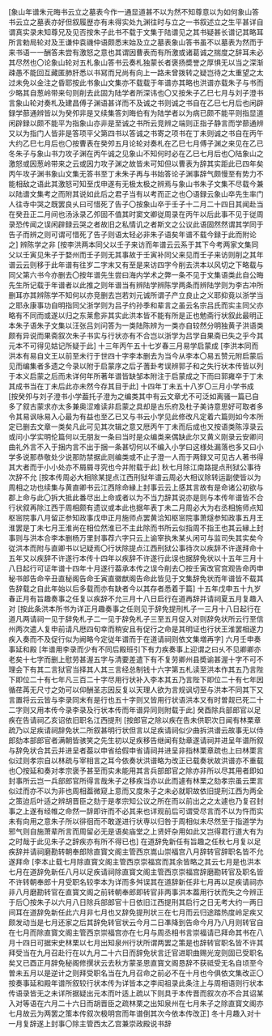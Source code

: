 <!-- { "loadSidebar": true } -->
[象山年谱朱元晦书云立之墓表今作一通显道甚不以为然不知尊意以为如何象山答书云立之墓表亦好但叙履歴亦有未得实处九渊往时与立之一书叙述立之生平甚详自谓真实录未知尊兄及见否按朱子此书不载于文集于陆谱见之其书疑甚长谱记其略耳所言勅局轮对及王谦仲袁禨仲语颇悉末始及立之墓表象山答书虽不以墓表为然而于来书语一一酬答未尝有激怒之意也其谓因曹表而有所激或诸葛诚之揣度之辞耳未必其尽然也〇论象山轮对五札象山答书云奏札独蒙长者褒扬奬誉之厚惧无以当之深渐疎愚不能回互藏匿肺肝悉以书冩而兄尚有向上一路未曾拨转之疑岂待之太重望之太过未免以金注之昏耶按此书象山文集亦不载载于年谱亦其略也洪谱亦载朱子与书而少略其自葱岭带来句则削去此固为陆学者所深讳也〇又按朱子乙巳七月与刘子澄书言象山轮对奏札及建昌傅子渊语甚详而不及诚之书则诚之书自在乙巳七月后也闲辟録学蔀通辨皆以为癸夘非是又续集答刘晦伯有为陆学者以为病已颇不能平则指显道闲辟録以颇不能平为指象山亦非是至诚之书所云竞辨之端则正指子静言而学蔀通辨又以为指门人皆非是答项平父第四书以答诚之书寄之项书在丁未则诚之书自在丙午大约乙巳七月后也〇按曹表在癸夘五月论轮对奏札在乙巳七月傅子渊之来见在乙已冬朱子与象山书力攻子渊在丙午诚之见象山不知何时必在乙巳七月后也〇陆象山之激怒或因葱岭带来之云或因力攻子渊之故皆未可知但以曹表为辞其实距此已四年矣丙午攻子渊书象山文集无答书至丁未朱子再与书始答论子渊事辞气颇慢至有势力不能相敌之语此其激怒可知至戊申遂有无极太极之辨焉与象山书朱子文集不尽载今兼以陆谱文集考之而附其说如此后之君子当有以考而正之也〇语録云象山卒先生率门人往寺中哭之既罢良乆曰可惜死了告子〇按象山卒于壬子十二月二十四日其闻赴当在癸丑正二月间也汤泳录乙夘固不值其时窦文卿従周录在丙午以后此事不见于従周录恐传闻之误闲辟録云哭之者故旧之私情讥之者斯文之公议此语固然然谓其学同于告子而辨之则可谓可惜死了告子则语太轻必非朱子语矣年谱不载今録于此而附论之]
辨陈学之非
[按李洪两本同父以壬子来访而年谱云云系于其下今考两家文集同父以壬寅见朱子于婺州而壬子则无其事故于壬寅补同父来见而壬子来访则削之其年谱云云则移于此年谱有往岁二字末又有至是来访四字今削去洪本以风切之下略载与同父第六书今亦删去〇按年谱先生尝曰海内学术之弊一条不见于文集语类此自公晦先生所记载于年谱者以此推之则年谱当有辨陆学辨陈学两条而辨陆学则为李古冲所删耳亦其辨陈学不知何以亦竞删去岂若刘元诚所谓子产立良止之义耶抑竟以浙学当之耶永康事功自明指同父浙学则为吕子约孙季和辈言之虽云名宗吕氏而实主同父亦略有不同而或遂以归之东莱愈非其实此洪本皆不能有所是正也勉斋行状叙此最明正本朱子语朱子文集以汪张吕刘问答为一类陆陈辨为一类亦自较然分明独黄子洪语类颇有异说而果斋叙次朱子书实与行状亦有不合岂以浙学为吕学自果斋已失之乎今其元本不可得见姑记所疑于此]
十三年丙午五十七岁春三月易学启蒙成
[李洪本同而洪本有易自文王以前至未行于世四十字李本删去为当今从李本〇易五赞元附启蒙后见而编集者多遗之今录以附于启蒙序之后子蓍卦考误辨郭子和之失行状本传皆以列于本义启蒙之后而未详何年所著年谱皆缺邹本附注于启蒙成之下而曰郭雍卒于丁未其成书当在丁未后此亦未然今存其目于此]
十四年丁未五十八岁〇三月小学书成
[按癸夘与刘子澄书小学葢托子澄为之编类其中有云文章尤不可泛如离骚一篇已自多了叙古蒙求亦太多兼奥涩难读非启蒙之具却是古乐府及杜子美诗意思好可取者多令其易讽咏易入心最为有益也至乙已又与书云小学见此修改凡定着六篇则如今本所定已删去文章一类矣凡此可见其次辑之意又厯丙午丁未而后成也又按语类陈淳录云或问小学实明伦篇何以无朋友一条曰当时是众编类来偶缺此尔又黄义刚录云安卿问曲礼外言不入于捆内言不出于捆一条甚切何以不编入小学曰这様处漏落也多又曰小学多说那恭敬处少说那防禁据此则编类或不止子澄一人而于两録又可见古人著书得其大者而于小小处亦不屑屑寻究也今并附载于此]
秋七月除江南路提点刑狱公事待次辞不允
[按本传周必大相除某提点江西刑狱年谱云周必大相议除转运副使皆以为周相之功也续集与黄直卿书云江西除命縁上封事云云上感其言故有是命诸公初欲与郡上命与此〇拆大抵此番尽出上命或者以为不当力辞其说亦是则与本传年谱皆不合行状叙再除江西于周相颇有遗议或本此也据年表丁未二月周必大为右丞相施师点知枢宻院事八月留正参知政事戊申正月施师点罢黄洽知枢宻院事萧燧参知政事五月王淮罢是丁未七月王淮尚在相位然淮已不主此除而书所云似指周不指王也其云縁上封事则与洪本合李本删杨万里封事荐六字只云上谕宰执朱某乆闲可与监司失其实矣今従洪本而附与直卿书以记疑焉〇行状除提点江西刑狱公事待次以疾辞不许遂拜命十五年又以疾辞不许遂行本传十四年以疾辞不许遂行此误也据辞免状以十五年三月十八日起行可证年谱十四年十月遂行葢承本传之误今削去〇按壬寅改官宫观告命丙申秘书郎告命辛丑直秘阁告命壬寅直徽猷阁告命此皆见于文集辞免状而年谱皆不载其告辞载之自此年始以后多载而亦有缺者今以其存者悉着于篇]
十五年戊申五十九岁春正月有旨趣奏事之任复以疾辞不允三月十八日启行在道再辞并请祠夏五月复趣入对
[按此条洪本所书为详正月趣奏事之任则见于辞免提刑札子一三月十八日起行在道凡两请祠一见于辞免札子二一见于辞免札子三至五月促入对则辞免状所云行至信州两次遣人复申前请凡厯四旬幸而稍安且有促行之命是其明证也行状王淮罢相遂力疾入奏而不及促行似为阙略今定従年谱而于在道请祠则依文集増再字]
六月壬申奏事延和殿
[年谱用李录而少有不同后殿班引下有力疾奏事上迎谓之曰乆不见卿卿亦老矣十七字而删上慰劳甚渥五字与清要差遣下有不复劳卿州县奬谕甚渥十字不可不理会下有其二言狱官当择其人其三言经总制钱十六字第五札读至洪本作其五乃言陛下即位二十有七年凡三百二十字尽用行状补入李本其五乃言陛下即位二十有七年因循荏苒无尺寸之効可以仰酬圣志因反复以天理人欲为言规讽切至与洪本不同其下又言置将云云皆与李录同末有是行也五十字则又皆用行状语洪本又有时曽觌已死二十二字则又用本传今录李录及行状本传而年谱异同则附载于此]
癸酉除兵部郎官以足疾在告请祠乙亥诏依旧职名江西提刑
[按郎官之除以疾在告未供职次日闻有林栗章疏乃以足疾请祠辞免状二所叙甚明行状但言以足疾请祠似少曲拆洪谱云故事无以侍郎劾本部郎官者满朝皆骇笑之先生初以足疾移告继闻有劾章遂请祠并进呈年谱所叙与辞免状合其云并进呈者葢以申省给假申省请祠并进呈非指林栗章疏也上曰林栗言似过则孝宗自以林疏与宰相言之耳今依奏状洪谱略为改正已载奏状故洪谱亦不重载也〇按延和奏对孝宗褒予甚至而实未能用其言兵部郎官之除亦非所以尽其用者即如封事所云岂一兵部郎官所得言哉朱子之移疾当亦以此而遽有林栗之劾孝宗虽云栗言似过而亦不以为非也周相葢微窥上意而又度朱子之未必就职故依旧提刑江西为两全之策迨后叶适之辨胡晋臣之劾于是孝宗知公议之所在而以前出之之太遽也乃复召封事之上遂有经帷之命然一辞即许而不必其来也详观前后可谓受尽言而不以为忤而实未有向用之意朱子所以徘徊而不敢遂进行状専以归咎于周相似未尽然至于指道学为邪气则自施萧辈所言而周留必无是语矣庙堂之上贤奸杂用如此又岂得君行道大有为之时哉于此见朱子之辞疾亦有所不得已也]
在道辞免新任有旨趣之任秋七月复以足疾辞并请祠磨勘转朝奉郎除直寳文阁主管西京嵩山崇福宫八月辞转官辞职名皆不允遂拜命
[李本止载七月除直寳文阁主管西京崇福宫而其余皆略之其云七月是也洪本七月在道辞免新任八月以足疾请祠除直寳文阁主管西京崇福宫辞磨勘转官及职名皆不许转朝奉郎十月受职名较李本为详而多舛误其在道辞新任非七月再以足疾请祠亦非八月磨勘转官在直寳文阁之前转朝奉郎即转官非两事洪本葢用行状而失之今辨正于后〇按朱子以六月八日除兵部郎官十日依旧江西提刑其启行之日无考大约一两日间耳在道辞免新任此六月非七月也又辞免提刑状三在七月而云归途踏热度岭足疾又颇发动当是七月还家之后其辞免转官状云今月二日凖降到告命今月乃八月则转官自在七月而除直寳文阁主管西京崇福宫亦在七月与周丞相书言崇福请已拜命其书在八月十四日可据宋史林栗以七月出知泉州行状所谓两罢之策是也辞转官职名皆不许其拜受当在九月召赴行在以九月二十六日而辞免状言迁官进职曲赐光宠则固已受职名矣又已酉正月辞免秘阁修撰状云去秋方蒙圣恩直寳文阁恳辞不获祗受无名自顷至今曽未五月以是逆计之则拜受职名当在九月召命之前必不在十月也今俱依文集改正〇按奏事延和殿年谱所叙较行状本传为详皆本之李闳祖录此条注上与周相语则行状本传语录皆无之未详所据疑出元本而叶适上疏以下则具于本传晋而叙次亦不合其诏某入对等语在六月二十六日而胡晋臣之疏林栗之出知泉州在七月朱子之除直寳文阁亦七月故云为两罢之策本传叙次极明宫而年谱倒其次今依本传改正]
冬十月趣入对十一月复辞遂上封事〇除主管西太乙宫兼崇政殿说书辞
